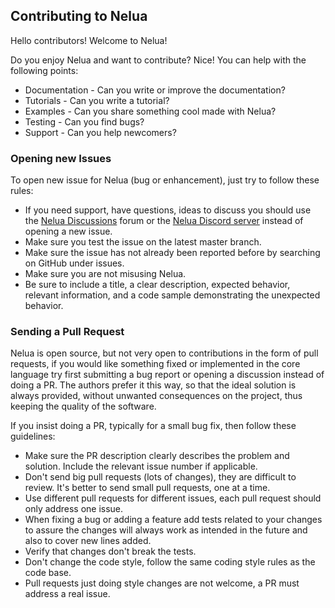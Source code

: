 ## Contributing to Nelua

Hello contributors! Welcome to Nelua!

Do you enjoy Nelua and want to contribute? Nice! You can help with the following points:

- Documentation - Can you write or improve the documentation?
- Tutorials - Can you write a tutorial?
- Examples - Can you share something cool made with Nelua?
- Testing - Can you find bugs?
- Support - Can you help newcomers?

### Opening new Issues

To open new issue for Nelua (bug or enhancement), just try to follow these rules:

- If you need support, have questions, ideas to discuss you should use the [Nelua Discussions](https://github.com/edubart/nelua-lang/discussions) forum or the [Nelua Discord server](https://discord.gg/7aaGeG7) instead of opening a new issue.
- Make sure you test the issue on the latest master branch.
- Make sure the issue has not already been reported before by searching on GitHub under issues.
- Make sure you are not misusing Nelua.
- Be sure to include a title, a clear description, expected behavior, relevant information, and a code sample demonstrating the unexpected behavior.

### Sending a Pull Request

Nelua is open source,
but not very open to contributions in the form of pull requests,
if you would like something fixed or implemented in the core language
try first submitting a bug report or opening a discussion instead of doing a PR.
The authors prefer it this way, so that the ideal solution is always provided,
without unwanted consequences on the project, thus keeping the quality of the software.

If you insist doing a PR, typically for a small bug fix, then follow these guidelines:

- Make sure the PR description clearly describes the problem and solution. Include the relevant issue number if applicable.
- Don't send big pull requests (lots of changes), they are difficult to review. It's better to send small pull requests, one at a time.
- Use different pull requests for different issues, each pull request should only address one issue.
- When fixing a bug or adding a feature add tests related to your changes to assure the changes will always work as intended in the future and also to cover new lines added.
- Verify that changes don't break the tests.
- Don't change the code style, follow the same coding style rules as the code base.
- Pull requests just doing style changes are not welcome, a PR must address a real issue.
